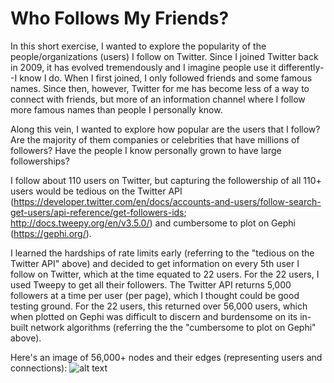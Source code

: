 # Who Follows My Friends? 

In this short exercise, I wanted to explore the popularity of the people/organizations (users) I follow on Twitter. 
Since I joined Twitter back in 2009, it has evolved tremendously and I imagine people use it differently--I know I do. 
When I first joined, I only followed friends and some famous names. Since then, however, Twitter for me has become less of a way to connect with friends, but more of an information channel where I follow more famous names than people I personally know. 

Along this vein, I wanted to explore how popular are the users that I follow? Are the majority of them companies or celebrities that have millions of followers? Have the people I know personally grown to have large followerships? 

I follow about 110 users on Twitter, but capturing the followership of all 110+ users would be tedious on the Twitter API (https://developer.twitter.com/en/docs/accounts-and-users/follow-search-get-users/api-reference/get-followers-ids; http://docs.tweepy.org/en/v3.5.0/) and cumbersome to plot on Gephi (https://gephi.org/). 

I learned the hardships of rate limits early (referring to the "tedious on the Twitter API" above) and decided to get information on every 5th user I follow on Twitter, which at the time equated to 22 users. For the 22 users, I used Tweepy to get all their followers. The Twitter API returns 5,000 followers at a time per user (per page), which I thought could be good testing ground. For the 22 users, this returned over 56,000 users, which when plotted on Gephi was difficult to discern and burdensome on its in-built network algorithms (referring the the "cumbersome to plot on Gephi" above). 

Here's an image of 56,000+ nodes and their edges (representing users and connections): 
![alt text](Personal-Projects/Twitter-Graph/56000nodes.png)
